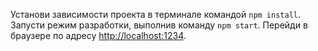 Установи зависимости проекта в терминале командой `npm install`. Запусти режим
разработки, выполнив команду `npm start`. Перейди в браузере по адресу
[http://localhost:1234](http://localhost:1234).
